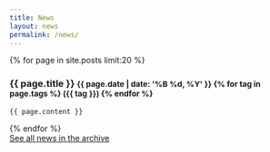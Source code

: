 ```yaml
---
title: News
layout: news
permalink: /news/
---
```



  {% for page in site.posts limit:20 %}
  <article class="news">
    <h3>
      {{ page.title }}
      <small class="pull-right">{{ page.date | date: '%B %d, %Y' }} {% for tag in page.tags %} ({{ tag }}) {% endfor %}</small>
    </h3>

    {{ page.content }}

  </article>
  {% endfor %}
  
   <br />
                <a class="btn btn-primary btn-block news" href="/news/archive/" role="button">See all news in the archive</a>
 

